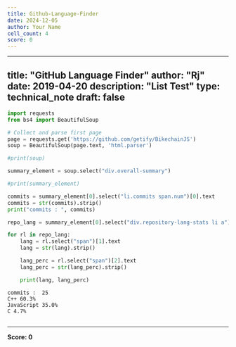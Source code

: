 ```yaml
---
title: Github-Language-Finder
date: 2024-12-05
author: Your Name
cell_count: 4
score: 0
---
```


---
title: "GitHub Language Finder"
author: "Rj"
date: 2019-04-20
description: "List Test"
type: technical_note
draft: false
---

```python
import requests
from bs4 import BeautifulSoup
```


```python
# Collect and parse first page
page = requests.get('https://github.com/getify/BikechainJS')
soup = BeautifulSoup(page.text, 'html.parser')    

#print(soup)

summary_element = soup.select("div.overall-summary")

#print(summary_element)

commits = summary_element[0].select("li.commits span.num")[0].text
commits = str(commits).strip()
print("commits : ", commits)

repo_lang = summary_element[0].select("div.repository-lang-stats li a")

for rl in repo_lang:
    lang = rl.select("span")[1].text
    lang = str(lang).strip()        

    lang_perc = rl.select("span")[2].text
    lang_perc = str(lang_perc).strip()

    print(lang, lang_perc)
```

    commits :  25
    C++ 60.3%
    JavaScript 35.0%
    C 4.7%



```python

```


---
**Score: 0**